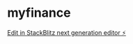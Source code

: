 # myfinance

[Edit in StackBlitz next generation editor ⚡️](https://stackblitz.com/~/github.com/jasonmoraesteodoro/myfinance)